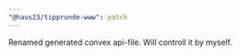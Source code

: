 ```yaml
---
"@haus23/tipprunde-www": patch
---
```


Renamed generated convex api-file. Will controll it by myself.

